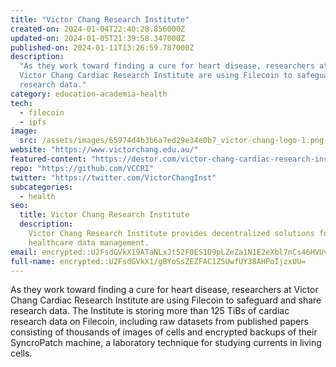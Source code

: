 ```yaml
---
title: "Victor Chang Research Institute"
created-on: 2024-01-04T22:40:28.856000Z
updated-on: 2024-01-05T21:39:58.347000Z
published-on: 2024-01-11T13:26:59.787000Z
description:
  "As they work toward finding a cure for heart disease, researchers at
  Victor Chang Cardiac Research Institute are using Filecoin to safeguard and share
  research data."
category: education-academia-health
tech:
  - filecoin
  - ipfs
image:
  src: /assets/images/65974d4b3b6a7ed29e34e0b7_victor-chang-logo-1.png
website: "https://www.victorchang.edu.au/"
featured-content: "https://destor.com/victor-chang-cardiac-research-institute-case-study"
repo: "https://github.com/VCCRI"
twitter: "https://twitter.com/VictorChangInst"
subcategories:
  - health
seo:
  title: Victor Chang Research Institute
  description:
    Victor Chang Research Institute provides decentralized solutions for
    healthcare data management.
email: encrypted::U2FsdGVkX19ATaNLxJt52F0ES1D9pLZeZa1N1E2eXbl7nCs46HVUvHFswFH8Hcrk
full-name: encrypted::U2FsdGVkX1/gBYoSsZEZFAC1Z5UwfUY38AHPoIjzxUU=
---
```


As they work toward finding a cure for heart disease, researchers at Victor Chang Cardiac Research Institute are using Filecoin to safeguard and share research data. The Institute is storing more than 125 TiBs of cardiac research data on Filecoin, including raw datasets from published papers consisting of thousands of images of cells and encrypted backups of their SyncroPatch machine, a laboratory technique for studying currents in living cells.
